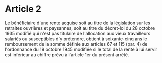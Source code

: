# Article 2

Le bénéficiaire d'une rente acquise soit au titre de la législation sur les retraites ouvrières et paysannes, soit au titre du décret-loi du 28 octobre 1935 modifié qui n'est pas titulaire de l'allocation aux vieux travailleurs salariés ou susceptibles d'y prétendre, obtient à soixante-cinq ans le remboursement de la somme définie aux articles 67 et 115 (par. 4) de l'ordonnance du 19 octobre 1945 modifiée si le total de la rente à lui servir est inférieur au chiffre prévu à l'article 1er du présent arrêté.
